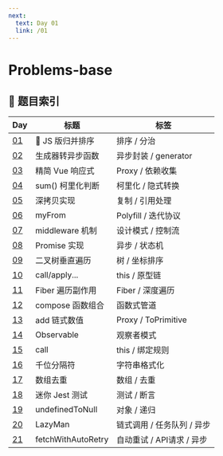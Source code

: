 ```yaml
---
next:
  text: Day 01
  link: /01
---
```


# Problems-base

## 📑 题目索引

| Day      | 标题               | 标签                       |
| -------- | ------------------ | -------------------------- |
| [01](01) | 🎉 JS 版归并排序   | 排序 / 分治                |
| [02](02) | 生成器转异步函数   | 异步封装 / generator       |
| [03](03) | 精简 Vue 响应式    | Proxy / 依赖收集           |
| [04](04) | sum() 柯里化判断   | 柯里化 / 隐式转换          |
| [05](05) | 深拷贝实现         | 复制 / 引用处理            |
| [06](06) | myFrom             | Polyfill / 迭代协议        |
| [07](07) | middleware 机制    | 设计模式 / 控制流          |
| [08](08) | Promise 实现       | 异步 / 状态机              |
| [09](09) | 二叉树垂直遍历     | 树 / 坐标排序              |
| [10](10) | call/apply...      | this / 原型链              |
| [11](11) | Fiber 遍历副作用   | Fiber / 深度遍历           |
| [12](12) | compose 函数组合   | 函数式管道                 |
| [13](13) | add 链式数值       | Proxy / ToPrimitive        |
| [14](14) | Observable         | 观察者模式                 |
| [15](15) | call               | this / 绑定规则            |
| [16](16) | 千位分隔符         | 字符串格式化               |
| [17](17) | 数组去重           | 数组 / 去重                |
| [18](18) | 迷你 Jest 测试     | 测试 / 断言                |
| [19](19) | undefinedToNull    | 对象 / 递归                |
| [20](20) | LazyMan            | 链式调用 / 任务队列 / 异步 |
| [21](21) | fetchWithAutoRetry | 自动重试 / API请求 / 异步  |
